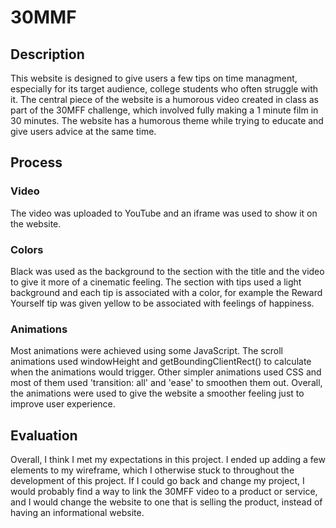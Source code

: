 # 30MMF

## Description
This website is designed to give users a few tips on time managment, especially for its target audience, college students who often struggle with it. The central piece of the website is a humorous video created in class as part of the 30MFF challenge, which involved fully making a 1 minute film in 30 minutes. The website has a humorous theme while trying to educate and give users advice at the same time.

## Process
### Video
The video was uploaded to YouTube and an iframe was used to show it on the website.
### Colors
Black was used as the background to the section with the title and the video to give it more of a cinematic feeling. The section with tips used a light background and each tip is associated with a color, for example the Reward Yourself tip was given yellow to be associated with feelings of happiness.
### Animations
Most animations were achieved using some JavaScript. The scroll animations used windowHeight and getBoundingClientRect() to calculate when the animations would trigger.
Other simpler animations used CSS and most of them used 'transition: all' and 'ease' to smoothen them out.
Overall, the animations were used to give the website a smoother feeling just to improve user experience. 

## Evaluation
Overall, I think I met my expectations in this project. I ended up adding a few elements to my wireframe, which I otherwise stuck to throughout the development of this project. If I could go back and change my project, I would probably find a way to link the 30MFF video to a product or service, and I would change the website to one that is selling the product, instead of having an informational website.